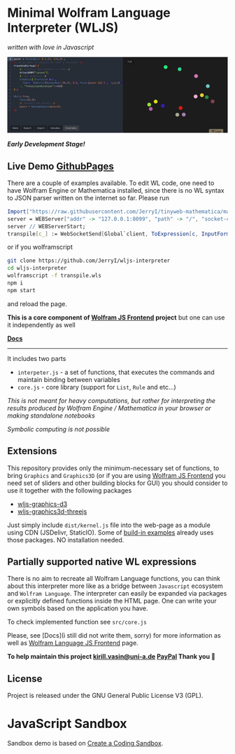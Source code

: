 # Minimal Wolfram Language Interpreter (WLJS) 
*written with love in Javascript*

![image](static/demo.gif)

***Early Development Stage!***

## Live Demo [GithubPages](https://jerryi.github.io/wljs-interpreter/)
There are a couple of examples available. To edit WL code, one need to have Wolfram Engine or Mathematica installed, since there is no WL syntax to JSON parser written on the internet so far. Please run
```mathematica
Import["https://raw.githubusercontent.com/JerryI/tinyweb-mathematica/master/Tinyweb/Tinyweb.wl"];
server = WEBServer["addr" -> "127.0.0.1:8099", "path" -> "/", "socket-close" -> True];
server // WEBServerStart;
transpile[c_] := WebSocketSend[Global`client, ToExpression[c, InputForm, Hold]];
```
or if you wolframscript
```bash
git clone https://github.com/JerryI/wljs-interpreter
cd wljs-interpreter
wolframscript -f transpile.wls
npm i
npm start
```
and reload the page.

__This is a core component of [Wolfram JS Frontend](https://github.com/JerryI/wolfram-js-frontend) project__
but one can use it independently as well

__[Docs](https://jerryi.github.io/wljs-docs/)__

---

It includes two parts
- `interpeter.js` - a set of functions, that executes the commands and maintain binding between variables
- `core.js` - core library (support for `List`, `Rule` and etc...)

*This is not meant for heavy computations, but rather for interpreting the results produced by Wolfram Engine / Mathematica in your browser or making standalone notebooks*

*Symbolic computing is not possible*

## Extensions
This repository provides only the minimum-necessary set of functions, to bring `Graphics` and `Graphics3D` (or if you are using [Wolfram JS Frontend](https://github.com/JerryI/wolfram-js-frontend) you need set of sliders and other building blocks for GUI) you should consider to use it together with the following packages

- [wljs-graphics-d3](https://github.com/JerryI/wljs-graphics-d3)
- [wljs-graphics3d-threejs](https://github.com/JerryI/Mathematica-ThreeJS-graphics-engine)

Just simply include `dist/kernel.js` file into the web-page as a module using CDN (JSDelivr, StaticIO). Some of [build-in examples]((#examples)) already uses those packages. NO installation needed.

## Partially supported native WL expressions
There is no aim to recreate all Wolfram Language functions, you can think about this interpreter more like as a bridge between `Javascript` ecosystem and `Wolfram Language`. The interpreter can easily be expanded via packages or explicitly defined functions inside the HTML page. One can write your own symbols based on the application you have.

To check implemented function see `src/core.js`

Please, see [Docs](i still did not write them, sorry) for more information as well as [Wolfram Language JS Frontend](https://github.com/JerryI/wolfram-js-frontend) page.

__To help maintain this project [kirill.vasin@uni-a.de](https://www.paypal.com/donate/?hosted_button_id=BN9LWUUUJGW54) [PayPal](https://www.paypal.com/donate/?hosted_button_id=BN9LWUUUJGW54) Thank you 🍺__

## License

Project is released under the GNU General Public License V3 (GPL).

# JavaScript Sandbox

Sandbox demo is based on [Create a Coding Sandbox](https://joyofcode.xyz/create-a-coding-sandbox).


